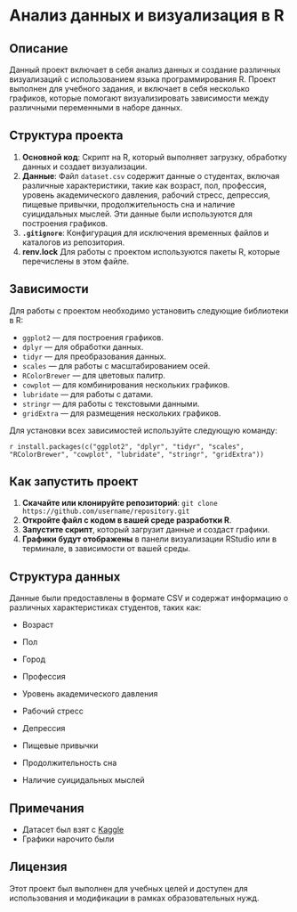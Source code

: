 # Анализ данных и визуализация в R

## Описание

Данный проект включает в себя анализ данных и создание различных визуализаций с использованием языка программирования R. Проект выполнен для учебного задания, и включает в себя несколько графиков, которые помогают визуализировать зависимости между различными переменными в наборе данных.

## Структура проекта

1.  **Основной код**: Скрипт на R, который выполняет загрузку, обработку данных и создает визуализации.
2.  **Данные**: Файл `dataset.csv` содержит данные о студентах, включая различные характеристики, такие как возраст, пол, профессия, уровень академического давления, рабочий стресс, депрессия, пищевые привычки, продолжительность сна и наличие суицидальных мыслей. Эти данные были используются для построения графиков.
3.  **`.gitignore`**: Конфигурация для исключения временных файлов и каталогов из репозитория.
4.  **renv.lock** Для работы с проектом используются пакеты R, которые перечислены в этом файле.

## Зависимости

Для работы с проектом необходимо установить следующие библиотеки в R:

-   `ggplot2` — для построения графиков.
-   `dplyr` — для обработки данных.
-   `tidyr` — для преобразования данных.
-   `scales` — для работы с масштабированием осей.
-   `RColorBrewer` — для цветовых палитр.
-   `cowplot` — для комбинирования нескольких графиков.
-   `lubridate` — для работы с датами.
-   `stringr` — для работы с текстовыми данными.
-   `gridExtra` — для размещения нескольких графиков.

Для установки всех зависимостей используйте следующую команду:

`r install.packages(c("ggplot2", "dplyr", "tidyr", "scales", "RColorBrewer", "cowplot", "lubridate", "stringr", "gridExtra"))`

## Как запустить проект

1.  **Скачайте или клонируйте репозиторий**: `git clone https://github.com/username/repository.git`
2.  **Откройте файл с кодом в вашей среде разработки R**.
3.  **Запустите скрипт**, который загрузит данные и создаст графики.
4.  **Графики будут отображены** в панели визуализации RStudio или в терминале, в зависимости от вашей среды.

## Структура данных

Данные были предоставлены в формате CSV и содержат информацию о различных характеристиках студентов, таких как:

-   Возраст

-   Пол

-   Город

-   Профессия

-   Уровень академического давления

-   Рабочий стресс

-   Депрессия

-   Пищевые привычки

-   Продолжительность сна

-   Наличие суицидальных мыслей

## Примечания

-   Датасет был взят c [Kaggle](https://www.kaggle.com/datasets/hopesb/student-depression-dataset)
-   Графики нарочито были

## Лицензия

Этот проект был выполнен для учебных целей и доступен для использования и модификации в рамках образовательных нужд.
